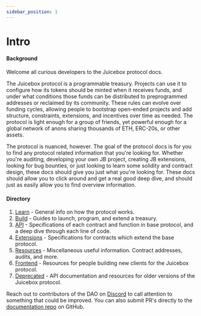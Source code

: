 ```yaml
---
sidebar_position: 1
---
```


# Intro

#### Background

Welcome all curious developers to the Juicebox protocol docs.

The Juicebox protocol is a programmable treasury. Projects can use it to configure how its tokens should be minted when it receives funds, and under what conditions those funds can be distributed to preprogrammed addresses or reclaimed by its community. These rules can evolve over funding cycles, allowing people to bootstrap open-ended projects and add structure, constraints, extensions, and incentives over time as needed. The protocol is light enough for a group of friends, yet powerful enough for a global network of anons sharing thousands of ETH, ERC-20s, or other assets.

The protocol is nuanced, however. The goal of the protocol docs is for you to find any protocol related information that you're looking for. Whether you're auditing, developing your own JB project, creating JB extensions, looking for bug bounties, or just looking to learn some solidity and contract design, these docs should give you just what you're looking for. These docs should allow you to click around and get a real good deep dive, and should just as easily allow you to find overview information.

#### Directory

1. [Learn](learn/overview) - General info on how the protocol works.
2. [Build](build/getting-started) - Guides to launch, program, and extend a treasury.
3. [API](api/contracts) - Specifications of each contract and function in base protocol, and a deep dive through each line of code.
4. [Extensions](extensions) - Specifications for contracts which extend the base protocol.
5. [Resources](resources/addresses) - Miscellaneous useful information. Contract addresses, audits, and more.
6. [Frontend](frontend) - Resources for people building new clients for the Juicebox protocol.
7. [Deprecated](deprecated/v1) - API documentation and resources for older versions of the Juicebox protocol.

Reach out to contributors of the DAO on [Discord](https://www.discord.gg/juicebox) to call attention to something that could be improved. You can also submit PR's directly to the [documentation repo](https://github.com/jbx-protocol/juice-docs) on GitHub.
